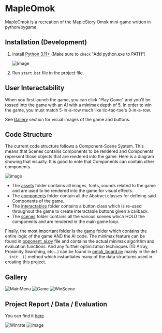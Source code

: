 # MapleOmok
MapleOmok is a recreation of the MapleStory Omok mini-game written in python/pygame.

## Installation (Development)
1. Install [Python 3.11+](https://www.python.org/downloads/) (Make sure to `check` "Add python.exe to PATH")
   
   ![image](https://github.com/Bratah123/MapleOmok/assets/58405975/36cab769-e5a3-4ad5-ad0e-b46395a194f7)

2. Run `start.bat` file in the project file.

## User Interactability
When you first launch the game, you can click "Play Game" and you'll be tossed into the game with an AI with a minimax depth of 5.
In order to win the game, you must match 5-in-a-row much like tic-tac-toe's 3-in-a-row.

See [Gallery](https://github.com/Bratah123/MapleOmok/?tab=readme-ov-file#gallery) section for visual images of the game and buttons.

## Code Structure
The current code structure follows a Component-Scene System. This means that Scenes contains components to be rendered and Components represent those objects that are rendered into the game.
Here is a diagram showing that visually. It is good to note that Components can contain other components.

![image](https://github.com/Bratah123/MapleOmok/assets/58405975/af85e246-dfa4-4124-81fe-d8d9ce8e4f11)

- The [assets](https://github.com/Bratah123/MapleOmok/tree/main/assets) folder contains all images, fonts, sounds related to the game and are used to be rendered into the game for visual effects.
- The [components](https://github.com/Bratah123/MapleOmok/tree/main/components) folder contain all the Abstract classes for defining said Components of the game.
- The [interactables](https://github.com/Bratah123/MapleOmok/tree/main/interactables) folder contains a button class which is re-used throughout the game to create interactable buttons given a callback.
- The [scenes](https://github.com/Bratah123/MapleOmok/tree/main/scenes) folder contains all the various scenes which HOLD the components and are rendered in the main game loop.

Finally, the most important folder is the [game](https://github.com/Bratah123/MapleOmok/tree/main/game) folder which contains the entire logic of the game AND the AI code.
The minimax feature can be found in [opponent_ai.py](https://github.com/Bratah123/MapleOmok/blob/main/game/opponent_ai.py) file and contains the actual minimax algorithm and evaluation functions.
And any further optimization techinques (1D Array, Proximity Searching, etc...) can be found in [omok_board.py](https://github.com/Bratah123/MapleOmok/blob/main/game/omok_board.py) mainly in the `def __init__()`
method which instantiates many of the data structures used in creating this project.

## Gallery
![MainMenu](https://github.com/Bratah123/MapleOmok/assets/58405975/b70e308b-5cbe-45d9-ad2e-ac3adeef8133)
![Game](https://github.com/Bratah123/MapleOmok/assets/58405975/c8a3e845-6ea5-4d1d-b972-13efdbd5c301)
![WinScene](https://github.com/Bratah123/MapleOmok/assets/58405975/67794cd1-3130-477b-b3dd-2049326649a5)

## Project Report / Data / Evaluation
You can find it [here](https://docs.google.com/document/d/1qyXtqORrGSsi6rD4w9Txq-F9oyzOISQvCNm3jnmliVQ/edit?usp=sharing)

![Winrate](https://github.com/Bratah123/MapleOmok/assets/58405975/babcf4a1-d0dc-4bc6-8c6b-9153648c245a)
![image](https://github.com/Bratah123/MapleOmok/assets/58405975/c6f7688d-ac2b-4131-80af-599883040cff)
